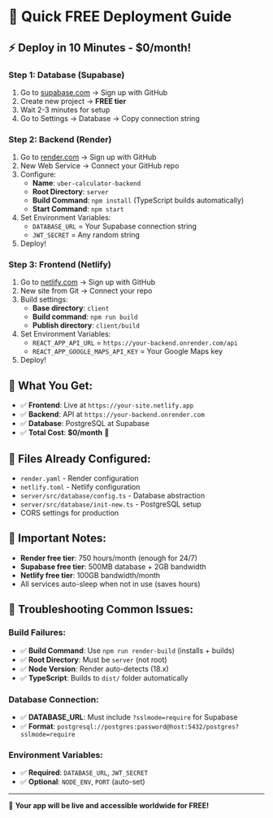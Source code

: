 # 🚀 **Quick FREE Deployment Guide**

## ⚡ **Deploy in 10 Minutes - $0/month!**

### **Step 1: Database (Supabase)**
1. Go to [supabase.com](https://supabase.com) → Sign up with GitHub
2. Create new project → **FREE tier**
3. Wait 2-3 minutes for setup
4. Go to Settings → Database → Copy connection string

### **Step 2: Backend (Render)**
1. Go to [render.com](https://render.com) → Sign up with GitHub
2. New Web Service → Connect your GitHub repo
3. Configure:
   - **Name**: `uber-calculator-backend`
   - **Root Directory**: `server`
   - **Build Command**: `npm install` (TypeScript builds automatically)
   - **Start Command**: `npm start`
4. Set Environment Variables:
   - `DATABASE_URL` = Your Supabase connection string
   - `JWT_SECRET` = Any random string
5. Deploy!

### **Step 3: Frontend (Netlify)**
1. Go to [netlify.com](https://netlify.com) → Sign up with GitHub
2. New site from Git → Connect your repo
3. Build settings:
   - **Base directory**: `client`
   - **Build command**: `npm run build`
   - **Publish directory**: `client/build`
4. Set Environment Variables:
   - `REACT_APP_API_URL` = `https://your-backend.onrender.com/api`
   - `REACT_APP_GOOGLE_MAPS_API_KEY` = Your Google Maps key
5. Deploy!

## 🎯 **What You Get:**
- ✅ **Frontend**: Live at `https://your-site.netlify.app`
- ✅ **Backend**: API at `https://your-backend.onrender.com`
- ✅ **Database**: PostgreSQL at Supabase
- ✅ **Total Cost**: **$0/month** 🎉

## 🔧 **Files Already Configured:**
- `render.yaml` - Render configuration
- `netlify.toml` - Netlify configuration  
- `server/src/database/config.ts` - Database abstraction
- `server/src/database/init-new.ts` - PostgreSQL setup
- CORS settings for production

## 🚨 **Important Notes:**
- **Render free tier**: 750 hours/month (enough for 24/7)
- **Supabase free tier**: 500MB database + 2GB bandwidth
- **Netlify free tier**: 100GB bandwidth/month
- All services auto-sleep when not in use (saves hours)

## 🔧 **Troubleshooting Common Issues:**

### **Build Failures:**
- ✅ **Build Command**: Use `npm run render-build` (installs + builds)
- ✅ **Root Directory**: Must be `server` (not root)
- ✅ **Node Version**: Render auto-detects (18.x)
- ✅ **TypeScript**: Builds to `dist/` folder automatically

### **Database Connection:**
- ✅ **DATABASE_URL**: Must include `?sslmode=require` for Supabase
- ✅ **Format**: `postgresql://postgres:password@host:5432/postgres?sslmode=require`

### **Environment Variables:**
- ✅ **Required**: `DATABASE_URL`, `JWT_SECRET`
- ✅ **Optional**: `NODE_ENV`, `PORT` (auto-set)

---

🎉 **Your app will be live and accessible worldwide for FREE!**
